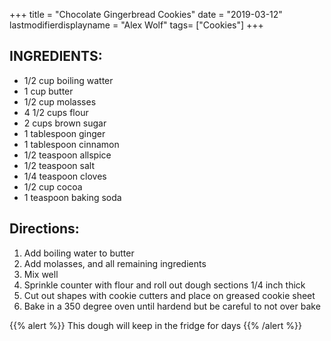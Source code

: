 +++
title = "Chocolate Gingerbread Cookies"
date = "2019-03-12"
lastmodifierdisplayname = "Alex Wolf"
tags= ["Cookies"]
+++

## INGREDIENTS:

* 1/2 cup boiling watter
* 1 cup butter
* 1/2 cup molasses
* 4 1/2 cups flour
* 2 cups brown sugar
* 1 tablespoon ginger
* 1 tablespoon cinnamon
* 1/2 teaspoon allspice
* 1/2 teaspoon salt
* 1/4 teaspoon cloves
* 1/2 cup cocoa
* 1 teaspoon baking soda

## Directions:

1. Add boiling water to butter
2. Add molasses, and all remaining ingredients
3. Mix well
4. Sprinkle counter with flour and roll out dough sections 1/4 inch thick
5. Cut out shapes with cookie cutters and place on greased cookie sheet
6. Bake in a 350 degree oven until hardend but be careful to not over bake

{{% alert  %}}
This dough will keep in the fridge for days
{{% /alert %}}
